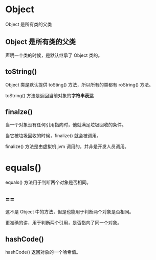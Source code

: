 # Object

Object 是所有类的父类

## Object 是所有类的父类

声明一个类的时候，是默认继承了 Object 类的。

## toString()

Object 类是默认提供 toSting() 方法，所以所有的类都有 roString() 方法。

toString() 方法是返回当前对象的**字符串表达**

## finalze()

当一个对象没有任何引用指向时，他就满足垃圾回收的条件。

当它被垃圾回收的时候，finalize() 就会被调用。

finalize() 方法是由虚拟机 jvm 调用的，并非是开发人员调用。

# equals()

equals() 方法用于判断两个对象是否相同。

## ==

这不是 Object 中的方法，但是也能用于判断两个对象是否相同。

更准确的讲，用于判断两个引用，是否指向了同一个对象。

## hashCode()

hashCode() 返回对象的一个哈希值。